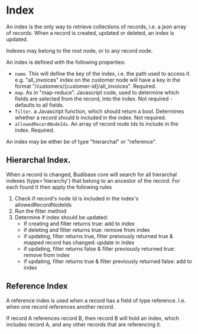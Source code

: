 # Index

An index is the only way to retrieve collections of records, i.e. a json array of records. When a record is created, updated or deleted, an index is updated.

Indexes may belong to the root node, or to any record node.

An index is defined with the following properties:

* `name`. This will define the key of the index, i.e. the path used to access it. e.g. "all\_invoices" index on the customer node will have a key in the format "/customers/{customer-id}/all\_invoices". Required.
* `map`.  As in "map-reduce". Javascript code, used to determine which fields are selected from the record, into the index. Not required - defaults to all fields.
* `filter`. a Javascript function, which should return a bool. Determines whether a record should b included in the index. Not required.
* `allowedRecordNodeIds`. An array of record node Ids to include in the index. Required.

An index may be either be of type "hierarchal" or "reference".

## Hierarchal Index.

When a record is changed, Budibase core will search for all hierarchal indexes \(type='hierarchy'\) that belong to an ancestor of the record. For each found It then apply the following rules

1. Check if record's node Id is included in the index's allowedRecordNodeIds
2. Run the filter method
3. Determine if index should be updated:
   * If creating and filter returns true: add to index
   * if deleting and filter returns true: remove from index
   * if updating, filter returns true, filter preivously returned true & mapped record has changed: update in index
   * if updating, filter returns false & filter previously returned true: remove from index
   * if updating, filter returns true & filter previously returned false: add to index

## Reference Index

A reference index is used when a record has a field of type reference. I.e. when one record references another record.

If record A references record B, then record B will hold an index, which includes record A, and any other records that are referencing it.

